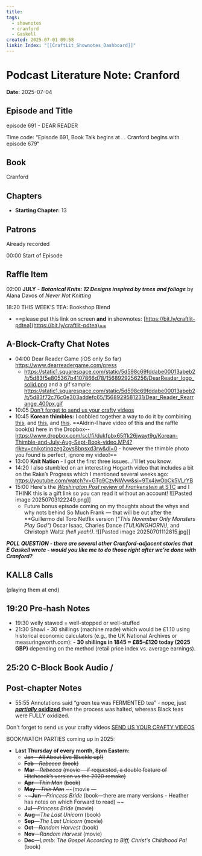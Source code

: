 ```yaml
---
title: 
tags:
  - shownotes
  - cranford
  - Gaskell
created: 2025-07-01 09:58
linkin Index: "[[CraftLit_Shownotes_Dashboard]]"
---
```


# Podcast Literature Note: Cranford

**Date:** 2025-07-04

## Episode and Title
episode 691 - DEAR READER

Time code: “Episode 691, Book Talk begins at _.       ._ Cranford begins with episode 679“

## Book
Cranford

## Chapters
- **Starting Chapter:** 13
## Patrons
Already recorded

00:00 Start of Episode
## Raffle Item
02:00  **JULY** - ***Botanical Knits: 12 Designs inspired by trees and foliage*** by Alana Davos of *Never Not Knitting*


18:20 THIS WEEK’S TEA: Bookshop Blend 
- ==please put this link on screen **and** in shownotes: [https://bit.ly/craftlit-pdtea](https://bit.ly/craftlit-pdtea)==

## A-Block-Crafty Chat Notes
- 04:00 Dear Reader Game (iOS only So far) https://www.dearreadergame.com/press
	- https://static1.squarespace.com/static/5d598c69fddabe00013abeb2/t/5d83f5e805367b4107866d78/1568929256256/DearReader_logo_solid.png and a gif sample: https://static1.squarespace.com/static/5d598c69fddabe00013abeb2/t/5d83f72c76c0e303addefc65/1568929581231/Dear_Reader_Rearrange_400px.gif
- 10:05 [Don't forget to send us your crafty videos](https://bit.ly/craftlit-be-crafty)
- 10:45 **Korean thimbles:** I cobbled together a way to do it by combining [this](http://theconstantcrafter.blogspot.com/2011/12/bojagi-korean-quilting-class_22.html), and [this](https://www.reddit.com/r/HandSew/comments/1j96vc9/cloth_thimble_tutorial/?chainedPosts=t3_1j54s41%2Ct3_1j96vc9), and [this](https://www.instructables.com/An-Scrappy-Version-of-a-Korean-Thimble/). ==Aldrin-I have video of this and the raffle book(s) here in the Dropbox--https://www.dropbox.com/scl/fi/dukfpbx65ffk26jwayt9g/Korean-Thimble-and-July-Aug-Sept-Book-video.MP4?rlkey=cnlkotjnqzeg2oys8bpsxd3rw&dl=0 - however the thimble photo you found is perfect, ignore my video!==
- 13:00 **Knit Nation** - I got the first three issues…I’ll let you know.
- 14:20 I also stumbled on an interesting Hogarth video that includes a bit on the Rake’s Progress which I mentioned several weeks ago: https://youtube.com/watch?v=GTg9CzvNWvw&si=9Tx4jwObCk5VLrYB 
- 15:00 Here's the [*Washington Post* review of *Frankenstein* at STC](https://wapo.st/4lAUZev) and I THINK this is a gift link so you can read it without an account! 
  ![[Pasted image 20250703122249.png]]
	- Future bonus episode coming on my thoughts about the whys and why nots behind So Much Frank — that will be out after the **Guillermo del Toro Netflix  version (*"This November Only Monsters Play God"*) Oscar Isaac, Charles Dance *(TULKINGHORN!)*, and Christoph Waltz *(hell yeah!)*. 
![[Pasted image 20250701112815.jpg]] 


***POLL QUESTION - there are several other Cranford-adjacent stories that E Gaskell wrote - would you like me to do those right after we’re done with Cranford?*** 

## **KALL8 Calls**
(playing them at end)
## 19:20 Pre-hash Notes

- 19:30 welly stawed = well-stopped or well-stuffed
- 21:30 Shawl - 30 shillings (machine made) which would be £1.10 using historical economic calculators (e.g., the UK National Archives or measuringworth.com):
		**- 30 shillings in 1845 ≈ £85–£120 today (2025 GBP)**  depending on the method (retail price index vs. average earnings).

## 25:20 C-Block Book Audio / 
## Post-chapter Notes

- 55:55 Annotations said “green tea was FERMENTED tea” - nope, just [***partially* oxidized** ](https://artfultea.com/blogs/tea-wisdom/tea-oxidation?srsltid=AfmBOoqxzeR5RcBtiBz5RduuUoLLPN-zOwOZCdOSl1T3py1IaSyJS36W) then the process was halted, whereas Black teas were FULLY oxidized.


Don't forget to send us your crafty videos  [SEND US YOUR CRAFTY VIDEOS](https://bit.ly/craftlit-be-crafty) 

BOOK/WATCH PARTIES coming up in 2025:
- **Last Thursday of every month, 8pm Eastern:**
	- ~~Jan—All About Eve (Buckle up!)~~
    - **~~Feb~~**~~—~~_~~Rebecca~~_ ~~(book)~~
    - **~~Mar~~**~~—~~_~~Rebecca~~_ ~~(movie —if requested, a double feature of Hitchcock’s version vs the 2020 remake)~~
    - **~~Apr~~**~~—~~_~~Thin Man~~_ ~~(book)~~
    - **~~May~~**~~—~~_~~Thin Man~~_ ~~(movie —
    - ~~**Jun**—_Princess Bride_ (book—there are many versions - Heather has notes on which Forward to read) ~~
    - **Jul**—_Princess Bride_ (movie)
    - **Aug**—_The Last Unicorn_ (book)
    - **Sep**—_The Last Unicorn_ (movie)
    - **Oct**—_Random Harvest_ (book)
    - **Nov**—_Random Harvest_ (movie)
    - **Dec**—_Lamb: The Gospel According to Biff, Christ's Childhood Pal_ (book)



